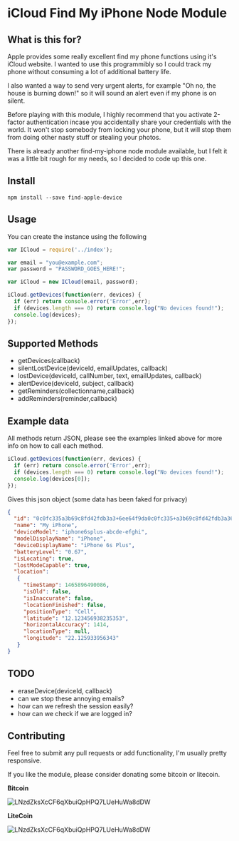 iCloud Find My iPhone Node Module
=====================================

## What is this for?

Apple provides some really excellent find my phone functions using it's iCloud website. I wanted to use this programmibly so I could track my phone without consuming a lot of additional battery life.

I also wanted a way to send very urgent alerts, for example "Oh no, the house is burning down!" so it will sound an alert even if my phone is on silent.

Before playing with this module, I highly recommend that you activate 2-factor authentication incase you accidentally share your credentials with the world. It won't stop somebody from locking your phone, but it will stop them from doing other nasty stuff or stealing your photos.

There is already another find-my-iphone node module available, but I felt it was a little bit rough for my needs, so I decided to code up this one.

## Install

`npm install --save find-apple-device`


## Usage

You can create the instance using the following

```javascript
var ICloud = require('../index');

var email = "you@example.com";
var password = "PASSWORD_GOES_HERE!";

var iCloud = new ICloud(email, password);

iCloud.getDevices(function(err, devices) {
  if (err) return console.error('Error',err);
  if (devices.length === 0) return console.log("No devices found!");
  console.log(devices);
});
```


## Supported Methods

* getDevices(callback)
* silentLostDevice(deviceId, emailUpdates, callback)
* lostDevice(deviceId, callNumber, text, emailUpdates, callback)
* alertDevice(deviceId, subject, callback)
* getReminders(collectionname,callback)
* addReminders(reminder,callback)


## Example data

All methods return JSON, please see the examples linked above for more info on how to call each method.

```javascript
iCloud.getDevices(function(err, devices) {
  if (err) return console.error('Error',err);
  if (devices.length === 0) return console.log("No devices found!");
  console.log(devices[0]);
});
```

Gives this json object (some data has been faked for privacy)

```json
{
  "id": "0c0fc335a3b69c8fd42fdb3a3+6ee64f9da0c0fc335+a3b69c8fd42fdb3a36ea61475e64f9da",
  "name": "My iPhone",
  "deviceModel": "iphone6splus-abcde-efghi",
  "modelDisplayName": "iPhone",
  "deviceDisplayName": "iPhone 6s Plus",
  "batteryLevel": "0.67",
  "isLocating": true,
  "lostModeCapable": true,
  "location":
   {
     "timeStamp": 1465896490086,
     "isOld": false,
     "isInaccurate": false,
     "locationFinished": false,
     "positionType": "Cell",
     "latitude": "12.123456938235353",
     "horizontalAccuracy": 1414,
     "locationType": null,
     "longitude": "22.125933956343"
   }
}
```

## TODO

* eraseDevice(deviceId, callback)
* can we stop these annoying emails?
* how can we refresh the session easily?
* how can we check if we are logged in?


## Contributing

Feel free to submit any pull requests or add functionality, I'm usually pretty responsive.

If you like the module, please consider donating some bitcoin or litecoin.

__Bitcoin__

![LNzdZksXcCF6qXbuiQpHPQ7LUeHuWa8dDW](http://i.imgur.com/9rsCfv5.png?1)

__LiteCoin__

![LNzdZksXcCF6qXbuiQpHPQ7LUeHuWa8dDW](http://i.imgur.com/yF1RoHp.png?1)
